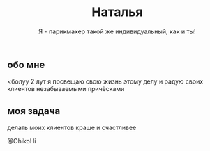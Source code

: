 <!DOCTYPE html>
<html lang="ru">
  <head>
   <meta charset="utf-8">
   <title>Парикмахерская</title>
   <link rel="stylesheet" href="style.css">
  </head>
 <body>
   <header class="site-header">
    <div class="container">
     <h1>Наталья</h1>
     <p>Я - парикмахер такой же индивидуальный, как и ты!</p>
    </div>
   </header>

  <section class="features">
   <h2>обо мне</h2>
   <p><болуу 2 лут я посвещаю свою жизнь этому делу и радую своих клиентов незабываемыми причёсками</p>
   <h2>моя задача</h2>
    <p>делать моих клиентов краше и счастливее</p>
  </section>

  <footer class="site-footer">
      <div class="container">
        <p>@OhikoHi</p>
      </div>
  </footer>
 </body>
</html>
